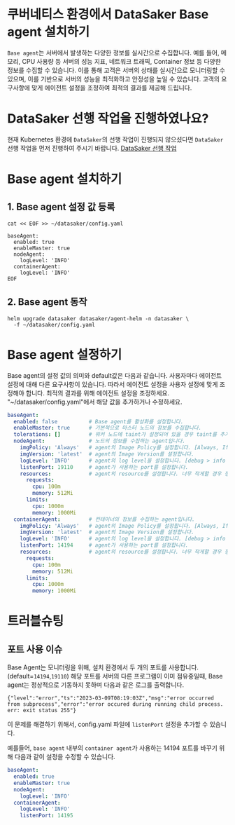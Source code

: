 # 쿠버네티스 환경에서 DataSaker Base agent 설치하기
`Base agent`는 서버에서 발생하는 다양한 정보를 실시간으로 수집합니다. 
예를 들어, 메모리, CPU 사용량 등 서버의 성능 지표, 네트워크 트래픽, Container 정보 등 다양한 정보를 수집할 수 있습니다. 
이를 통해 고객은 서버의 상태를 실시간으로 모니터링할 수 있으며, 이를 기반으로 서버의 성능을 최적화하고 안정성을 높일 수 있습니다. 
고객의 요구사항에 맞게 에이전트 설정을 조정하여 최적의 결과를 제공해 드립니다.

# DataSaker 선행 작업을 진행하였나요?
현재 Kubernetes 환경에 `DataSaker`의 선행 작업이 진행되지 않으셨다면 `DataSaker` 선행 작업을 먼저 진행하여 주시기 바랍니다. [DataSaker 선행 작업](${MANUAL_KUBERNETES_KR})

# Base agent 설치하기
## 1. Base agent 설정 값 등록

```shell
cat << EOF >> ~/datasaker/config.yaml

baseAgent:
  enabled: true
  enableMaster: true
  nodeAgent:
    logLevel: 'INFO'
  containerAgent:
    logLevel: 'INFO'
EOF
```

## 2. Base agent 동작

```shell
helm upgrade datasaker datasaker/agent-helm -n datasaker \
  -f ~/datasaker/config.yaml
```

# Base agent 설정하기
Base agent의 설정 값의 의미와 default값은 다음과 같습니다. 사용자마다 에이전트 설정에 대해 다른 요구사항이 있습니다. 따라서 에이전트 설정을 사용자 설정에 맞게 조정해야 합니다. 최적의 결과를 위해 에이전트 설정을 조정하세요.
"~/datasaker/config.yaml"에서 해당 값을 추가하거나 수정하세요.

```yaml
baseAgent:
  enabled: false          # Base agent를 활성화를 설정합니다.
  enableMaster: true      # 기본적으로 마스터 노드의 정보를 수집합니다.
  tolerations: []         # 워커 노드에 taint가 설정되어 있을 경우 taint를 추가합니다.
  nodeAgent:              # 노드의 정보를 수집하는 agent입니다.
    imgPolicy: 'Always'   # agent의 Image Policy를 설정합니다. [Always, IfNotPresent, Never]
    imgVersion: 'latest'  # agent의 Image Version를 설정합니다.
    logLevel: 'INFO'      # agent의 log level을 설정합니다. [debug > info > warn > error > panic > fatal]
    listenPort: 19110     # agent가 사용하는 port를 설정합니다.
    resources:            # agent의 resource를 설정합니다. 너무 작게할 경우 정상동작을 못할 수 있습니다.
      requests:
        cpu: 100m
        memory: 512Mi
      limits:
        cpu: 1000m
        memory: 1000Mi
  containerAgent:         # 컨테이너의 정보를 수집하는 agent입니다.
    imgPolicy: 'Always'   # agent의 Image Policy를 설정합니다. [Always, IfNotPresent, Never]
    imgVersion: 'latest'  # agent의 Image Version를 설정합니다.
    logLevel: 'INFO'      # agent의 log level을 설정합니다. [debug > info > warn > error > panic > fatal]
    listenPort: 14194     # agent가 사용하는 port를 설정합니다.
    resources:            # agent의 resource를 설정합니다. 너무 작게할 경우 정상동작을 못할 수 있습니다.
      requests:
        cpu: 100m
        memory: 512Mi
      limits:
        cpu: 1000m
        memory: 1000Mi
```

# 트러블슈팅

## 포트 사용 이슈

Base Agent는 모니터링을 위해, 설치 환경에서 두 개의 포트를 사용합니다. (default=`14194`,`19110`) 해당 포트를 서버의 다른 프로그램이 이미 점유중일때, Base agent는 정상적으로 기동하지 못하며 다음과 같은 로그를 출력합니다.

```shell
{"level":"error","ts":"2023-03-09T08:19:03Z","msg":"error occurred from subprocess","error":"error occured during running child process. err: exit status 255"}
```

이 문제를 해결하기 위해서, config.yaml 파일에 `listenPort` 설정을 추가할 수 있습니다.

예를들어, `base agent` 내부의 `container agent`가 사용하는 14194 포트를 바꾸기 위해 다음과 같이 설정을 수정할 수 있습니다.

```yaml
baseAgent:
  enabled: true
  enableMaster: true
  nodeAgent:
    logLevel: 'INFO'
  containerAgent:
    logLevel: 'INFO'
    listenPort: 14195
```

